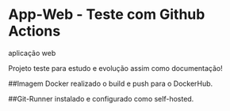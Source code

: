 

# App-Web -  Teste com Github Actions
aplicação web

Projeto teste para estudo e evolução assim como documentação!


##Imagem Docker
realizado o build e push para o DockerHub.

##Git-Runner
instalado e configurado como self-hosted.

